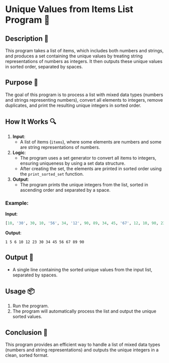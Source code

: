 # Unique Values from Items List Program 📝

## Description 📝

This program takes a list of items, which includes both numbers and strings, and produces a set containing the unique values by treating string representations of numbers as integers.
It then outputs these unique values in sorted order, separated by spaces.

## Purpose 🎯

The goal of this program is to process a list with mixed data types (numbers and strings representing numbers), convert all elements to integers, remove duplicates, and print the resulting unique integers in sorted order.

## How It Works 🔍

1. **Input**:
    - A list of items (`items`), where some elements are numbers and some are string representations of numbers.
2. **Logic**:
    - The program uses a set generator to convert all items to integers, ensuring uniqueness by using a set data structure.
    - After creating the set, the elements are printed in sorted order using the `print_sorted_set` function.
3. **Output**:
    - The program prints the unique integers from the list, sorted in ascending order and separated by a space.

### Example:

**Input**:

```python
[10, '30', 30, 10, '56', 34, '12', 90, 89, 34, 45, '67', 12, 10, 90, 23, '45', 56, '56', 1, 5, '6', 5]
```

**Output**:

```
1 5 6 10 12 23 30 34 45 56 67 89 90
```

## Output 📜

-   A single line containing the sorted unique values from the input list, separated by spaces.

## Usage 📦

1. Run the program.
2. The program will automatically process the list and output the unique sorted values.

## Conclusion 🚀

This program provides an efficient way to handle a list of mixed data types (numbers and string representations) and outputs the unique integers in a clean, sorted format.
